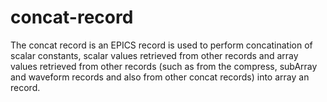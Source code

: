 # concat-record
The concat record is an EPICS record is used to perform concatination of scalar 
constants, scalar values retrieved from other records and array values retrieved 
from other records (such as from the compress, subArray and waveform records and 
also from other concat records) into array an record.
